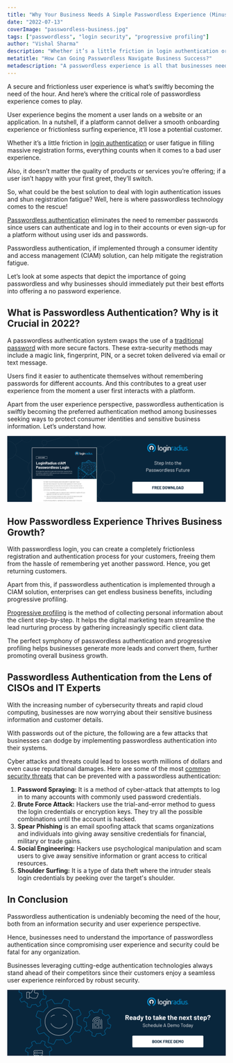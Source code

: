 ```yaml
---
title: "Why Your Business Needs A Simple Passwordless Experience (Minus the User Friction)"
date: "2022-07-13"
coverImage: "passwordless-business.jpg"
tags: ["passwordless", "login security", "progressive profiling"]
author: "Vishal Sharma"
description: "Whether it’s a little friction in login authentication or user fatigue in filling massive registration forms, everything counts when it comes to a bad user experience. Let’s uncover the importance of going passwordless for enterprises."
metatitle: "How Can Going Passwordless Navigate Business Success?"
metadescription: "A passwordless experience is all that businesses need to incorporate into their platforms for overall growth. Learn more about passwordless authentication."
---
```


A secure and frictionless user experience is what’s swiftly becoming the need of the hour. And here’s where the critical role of passwordless experience comes to play. 

User experience begins the moment a user lands on a website or an application. In a nutshell, if a platform cannot deliver a smooth onboarding experience or frictionless surfing experience, it’ll lose a potential customer. 

Whether it’s a little friction in [login authentication](https://www.loginradius.com/blog/identity/what-is-login-authentication/) or user fatigue in filling massive registration forms, everything counts when it comes to a bad user experience. 

Also, it doesn’t matter the quality of products or services you’re offering; if a user isn’t happy with your first greet, they’ll switch. 

So, what could be the best solution to deal with login authentication issues and shun registration fatigue? Well, here is where passwordless technology comes to the rescue!

[Passwordless authentication](https://www.loginradius.com/blog/identity/passwordless-authentication-the-future-of-identity-and-security/) eliminates the need to remember passwords since users can authenticate and log in to their accounts or even sign-up for a platform without using user ids and passwords. 

Passwordless authentication, if implemented through a consumer identity and access management (CIAM) solution, can help mitigate the registration fatigue. 

Let’s look at some aspects that depict the importance of going passwordless and why businesses should immediately put their best efforts into offering a no password experience. 


## What is Passwordless Authentication? Why is it Crucial in 2022? 

A passwordless authentication system swaps the use of a [traditional password](https://www.loginradius.com/blog/identity/what-is-standard-login/) with more secure factors. These extra-security methods may include a magic link, fingerprint, PIN, or a secret token delivered via email or text message.

Users find it easier to authenticate themselves without remembering passwords for different accounts. And this contributes to a great user experience from the moment a user first interacts with a platform. 

Apart from the user experience perspective, passwordless authentication is swiftly becoming the preferred authentication method among businesses seeking ways to protect consumer identities and sensitive business information. Let’s understand how. 

[![ds-passwordless](ds-passwordless.png)](https://www.loginradius.com/resource/loginradius-ciam-passwordless-login/)


## How Passwordless Experience Thrives Business Growth?

With passwordless login, you can create a completely frictionless registration and authentication process for your customers, freeing them from the hassle of remembering yet another password. Hence, you get returning customers. 

Apart from this, if passwordless authentication is implemented through a CIAM solution, enterprises can get endless business benefits, including progressive profiling. 

[Progressive profiling](https://www.loginradius.com/blog/identity/presenting-progressive-profiling-loginradius/) is the method of collecting personal information about the client step-by-step. It helps the digital marketing team streamline the lead nurturing process by gathering increasingly specific client data.

The perfect symphony of passwordless authentication and progressive profiling helps businesses generate more leads and convert them, further promoting overall business growth. 


## Passwordless Authentication from the Lens of CISOs and IT Experts 

With the increasing number of cybersecurity threats and rapid cloud computing, businesses are now worrying about their sensitive business information and customer details. 

With passwords out of the picture, the following are a few attacks that businesses can dodge by implementing passwordless authentication into their systems. 

Cyber attacks and threats could lead to losses worth millions of dollars and even cause reputational damages. Here are some of the most [common security threats](https://www.loginradius.com/blog/identity/cloud-computing-security-challenges/) that can be prevented with a passwordless authentication:



1. **Password Spraying:** It is a method of cyber-attack that attempts to log in to many accounts with commonly used password credentials.
2. **Brute Force Attack:** Hackers use the trial-and-error method to guess the login credentials or encryption keys. They try all the possible combinations until the account is hacked.
3. **Spear Phishing** is an email spoofing attack that scams organizations and individuals into giving away sensitive credentials for financial, military or trade gains.
4. **Social Engineering:** Hackers use psychological manipulation and scam users to give away sensitive information or grant access to critical resources.
5. **Shoulder Surfing:** It is a type of data theft where the intruder steals login credentials by peeking over the target's shoulder.


## In Conclusion 

Passwordless authentication is undeniably becoming the need of the hour, both from an information security and user experience perspective. 

Hence, businesses need to understand the importance of passwordless authentication since compromising user experience and security could be fatal for any organization. 

Businesses leveraging cutting-edge authentication technologies always stand ahead of their competitors since their customers enjoy a seamless user experience reinforced by robust security.


[![book-a-demo-loginradius-banner](../../assets/book-a-demo-loginradius.png)](https://www.loginradius.com/book-a-demo/)
